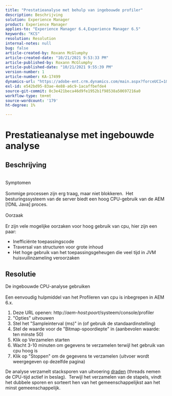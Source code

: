 ```yaml
---
title: "Prestatieanalyse met behulp van ingebouwde profiler"
description: Beschrijving
solution: Experience Manager
product: Experience Manager
applies-to: "Experience Manager 6.4,Experience Manager 6.5"
keywords: "KCS"
resolution: Resolution
internal-notes: null
bug: false
article-created-by: Roxann McGlumphy
article-created-date: "10/21/2021 9:53:33 PM"
article-published-by: Roxann McGlumphy
article-published-date: "10/21/2021 9:55:39 PM"
version-number: 1
article-number: KA-17499
dynamics-url: "https://adobe-ent.crm.dynamics.com/main.aspx?forceUCI=1&pagetype=entityrecord&etn=knowledgearticle&id=05e3864f-b932-ec11-b6e5-000d3a5ba97a"
exl-id: e542bd95-83ae-4e88-a6c9-1acaffbefde4
source-git-commit: 0c3e421beca46d9fe1952b1f98538a50697216a0
workflow-type: tm+mt
source-wordcount: '179'
ht-degree: 1%

---
```


# Prestatieanalyse met ingebouwde analyse

## Beschrijving

<br>Symptomen<br><br>
Sommige processen zijn erg traag, maar niet blokkeren.  Het besturingssysteem van de server biedt een hoog CPU-gebruik van de AEM [!DNL Java] proces.
<br><br>Oorzaak<br><br>
Er zijn vele mogelijke oorzaken voor hoog gebruik van cpu, hier zijn een paar:

- Inefficiënte toepassingscode
- Traversal van structuren voor grote inhoud
- Het hoge gebruik van het toepassingsgeheugen die veel tijd in JVM huisvuilinzameling veroorzaken



## Resolutie

De ingebouwde CPU-analyse gebruiken<br><br>
Een eenvoudig hulpmiddel van het Profileren van cpu is inbegrepen in AEM 6.x.

1. Deze URL openen: http://*aem-host:poort*/systeem/console/profiler
2. &quot;Opties&quot; uitvouwen
3. Stel het &quot;Sampleinterval (ms)&quot; in (of gebruik de standaardinstelling)
4. Stel de waarde voor de &quot;Bitmap-spoordiepte&quot; in (aanbevolen waarde: ten minste 50)
5. Klik op Verzamelen starten
6. Wacht 3-10 minuten om gegevens te verzamelen terwijl het gebruik van cpu hoog is
7. Klik op &quot;Stoppen&quot; om de gegevens te verzamelen (uitvoer wordt weergegeven op dezelfde pagina)


De analyse verzamelt stacksporen van uitvoering [draden](https://docs.oracle.com/javase/tutorial/essential/concurrency/threads.html) (threads nemen de CPU-tijd actief in beslag).  Terwijl het verzamelen van de stapels, vindt het dubbele sporen en sorteert hen van het gemeenschappelijkst aan het minst gemeenschappelijk.
